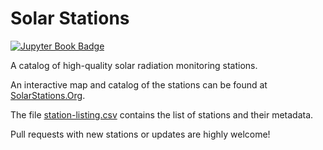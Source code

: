 # Solar Stations
[![Jupyter Book Badge](https://jupyterbook.org/badge.svg)](https://SolarStations.Org)

A catalog of high-quality solar radiation monitoring stations.

An interactive map and catalog of the stations can be found at [SolarStations.Org](https://SolarStations.Org).

The file [station-listing.csv](https://SolarStations.Org/station-listing.csv) contains the list of stations and their metadata.

Pull requests with new stations or updates are highly welcome!
